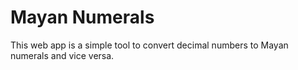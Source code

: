 # Mayan Numerals

This web app is a simple tool to convert decimal numbers to Mayan numerals and vice versa.
